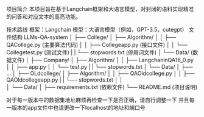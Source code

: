项目简介
本项目旨在基于Langchain框架和大语言模型，对封闭的语料实现精准的问答和对应文本的高亮功能。

技术路线
框架：Langchain
模型：大语言模型（例如，GPT-3.5，cutegpt）
文件结构
LLMs-QA-system
│
├── College/
│   ├── Algorithm/
│   │   ├── QACollege.py  (主要算法代码)
│   │   ├── Collegeapp.py  (接口文件)
│   │   └── Collegetest.py (测试文件)
|   |   └── stopwords.txt  (停用词文件)
│   └── Data/              (数据文件)
│
├── Company/
│   ├── Algorithm/
│   │   ├── LangchaninQA16_0.py
│   │   ├── app.py
│   │   └── test.py
|   |   └── stopwords.txt
│   └── Data/
│
├── ...
│
├── OLdcollege/
│   ├── Algorithm/
│   │   ├── QAOldcollege.py
│   │   ├── QAOldcollegeapp.py
|   |   └── stopwords.txt
│   │   
│   └── Data/
│
├── requirements.txt      (依赖文件)
└── README.md             (项目说明)

对于每一版本中的数据集地址麻烦再检查一下是否正确，请自行调整一下
并且每一版本的app文件中也请更改一下localhost的地址和端口号